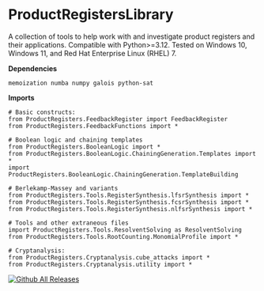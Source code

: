 # ProductRegistersLibrary
A collection of tools to help work with and investigate product registers and their applications. Compatible with Python>=3.12. Tested on Windows 10, Windows 11, and Red Hat Enterprise Linux (RHEL) 7.

**Dependencies**

`memoization numba numpy galois python-sat`

**Imports**
```
# Basic constructs:
from ProductRegisters.FeedbackRegister import FeedbackRegister
from ProductRegisters.FeedbackFunctions import *

# Boolean logic and chaining templates
from ProductRegisters.BooleanLogic import *
from ProductRegisters.BooleanLogic.ChainingGeneration.Templates import *
import ProductRegisters.BooleanLogic.ChainingGeneration.TemplateBuilding

# Berlekamp-Massey and variants
from ProductRegisters.Tools.RegisterSynthesis.lfsrSynthesis import *
from ProductRegisters.Tools.RegisterSynthesis.fcsrSynthesis import *
from ProductRegisters.Tools.RegisterSynthesis.nlfsrSynthesis import *

# Tools and other extraneous files
import ProductRegisters.Tools.ResolventSolving as ResolventSolving
from ProductRegisters.Tools.RootCounting.MonomialProfile import *

# Cryptanalysis:
from ProductRegisters.Cryptanalysis.cube_attacks import *
from ProductRegisters.Cryptanalysis.utility import *
```
    
[![Github All Releases](https://img.shields.io/github/downloads/gt-hwswcosec/ProductRegistersLibrary/total.svg)]()
